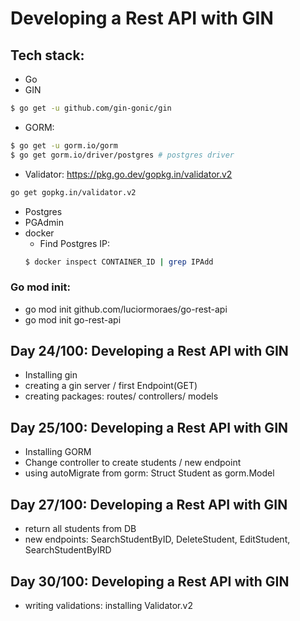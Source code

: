 # Developing a Rest API with GIN
## Tech stack:
- Go
- GIN
```bash
$ go get -u github.com/gin-gonic/gin
```
- GORM:
```bash
$ go get -u gorm.io/gorm
$ go get gorm.io/driver/postgres # postgres driver
```
- Validator: https://pkg.go.dev/gopkg.in/validator.v2
```bash
go get gopkg.in/validator.v2
```
- Postgres
- PGAdmin
- docker
    - Find Postgres IP:
    ```bash
    $ docker inspect CONTAINER_ID | grep IPAdd
    ```
### Go mod init:
- go mod init github.com/luciormoraes/go-rest-api
- go mod init go-rest-api

## Day 24/100: Developing a Rest API with GIN
- Installing gin
- creating a gin server / first Endpoint(GET)
- creating packages: routes/ controllers/ models

## Day 25/100: Developing a Rest API with GIN
- Installing GORM
- Change controller to create students / new endpoint
- using autoMigrate from gorm: Struct Student as gorm.Model

## Day 27/100: Developing a Rest API with GIN
- return all students from DB
- new endpoints: SearchStudentByID, DeleteStudent, EditStudent, SearchStudentByIRD

## Day 30/100: Developing a Rest API with GIN
- writing validations: installing Validator.v2
